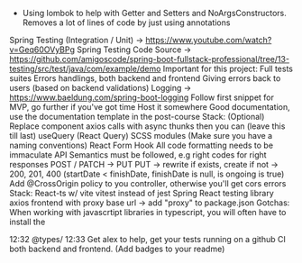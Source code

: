 -   Using lombok to help with Getter and Setters and NoArgsConstructors. Removes a lot of lines of code by just using annotations

Spring Testing (Integration / Unit) -> https://www.youtube.com/watch?v=Geq60OVyBPg
Spring Testing Code Source -> https://github.com/amigoscode/spring-boot-fullstack-professional/tree/13-testing/src/test/java/com/example/demo
Important for this project:
Full tests suites
Errors handlings, both backend and frontend
Giving errors back to users (based on backend validations)
Logging -> https://www.baeldung.com/spring-boot-logging
Follow first snippet for MVP, go further if you've got time
Host it somewhere
Good documentation, use the documentation template in the post-course
Stack:
(Optional) Replace component axios calls with async thunks then you can (leave this till last)
useQuery (React Query)
SCSS modules (Make sure you have a naming conventions)
React Form Hook
All code formatting needs to be immaculate
API Semantics must be followed, e.g right codes for right responses
POST / PATCH -> PUT
PUT -> rewrite if exists, create if not -> 200, 201, 400 (startDate < finishDate, finishDate is null, is ongoing is true)
Add @CrossOrigin policy to you controller, otherwise you'll get cors errors
Stack:
React-ts w/ vite
vitest instead of jest
Spring
React testing library
axios frontend with proxy base url -> add "proxy" to package.json
Gotchas:
When working with javascrtipt libraries in typescript, you will often have to install the

12:32
@types/<package>
12:33
Get alex to help, get your tests running on a github CI both backend and frontend. (Add badges to your readme)
